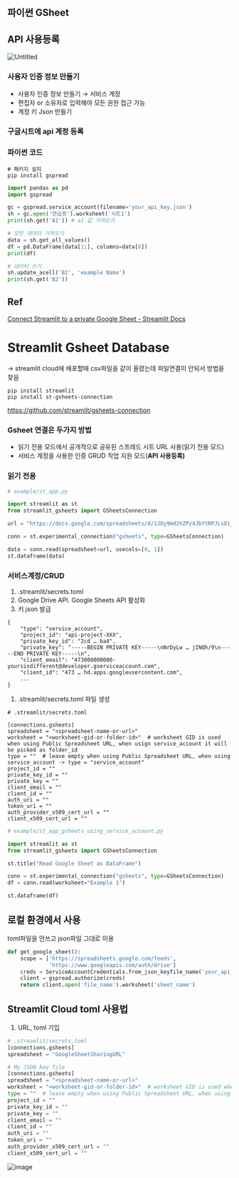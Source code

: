 ## 파이썬 GSheet
## API 사용등록

![Untitled](https://prod-files-secure.s3.us-west-2.amazonaws.com/8dde073d-88e5-43a1-9985-f9c52be2a183/c67c95f6-03e6-45e6-9a77-3442428e0c1c/Untitled.png)

### 사용자 인증 정보 만들기

- 사용자 인증 정보 만들기 → 서비스 계정
- 편집자 or 소유자로 입력해야 모든 권한 접근 가능
- 계정 키 Json 만들기

### 구글시트에 api 계정 등록

### 파이썬 코드

```
# 패키지 설치
pip install gspread
```

```python
import pandas as pd
import gspread

gc = gspread.service_account(filename='your_api_key.json')
sh = gc.open('연습용').worksheet('시트1')
print(sh.get('A1')) # a1 값 가져오기

# 모든 데이터 가져오기
data = sh.get_all_values()
df = pd.DataFrame(data[1:], columns=data[0])
print(df)

# 데이터 쓰기
sh.update_acell('B2', 'example Name')
print(sh.get('B2'))
```

## Ref

[Connect Streamlit to a private Google Sheet - Streamlit Docs](https://docs.streamlit.io/develop/tutorials/databases/private-gsheet)

# Streamlit Gsheet Database

→ streamlit cloud에 배포할때 csv파일을 같이 올렸는데 파일연결이 안되서 방법을 찾음

```
pip install streamlit
pip install st-gsheets-connection 
```

https://github.com/streamlit/gsheets-connection

### Gsheet 연결은 두가지 방법

- 읽기 전용 모드에서 공개적으로 공유된 스프레드 시트 URL 사용(읽기 전용 모드)
- 서비스 계정을 사용한 인증 GRUD 작업 지원 모드(**API 사용등록)**

### 읽기 전용

```python
# example/st_app.py

import streamlit as st
from streamlit_gsheets import GSheetsConnection

url = "https://docs.google.com/spreadsheets/d/1JDy9md2VZPz4JbYtRPJLs81_3jUK47nx6GYQjgU8qNY/edit?usp=sharing"

conn = st.experimental_connection("gsheets", type=GSheetsConnection)

data = conn.read(spreadsheet=url, usecols=[0, 1])
st.dataframe(data)
```

### 서비스계정/CRUD

1. .streamlit/secrets.toml
2. Google Drive API. Google Sheets API 활성화
3. 키 json 발급

```
{
    "type": "service_account",
    "project_id": "api-project-XXX",
    "private_key_id": "2cd … ba4",
    "private_key": "-----BEGIN PRIVATE KEY-----\nNrDyLw … jINQh/9\n-----END PRIVATE KEY-----\n",
    "client_email": "473000000000-yoursisdifferent@developer.gserviceaccount.com",
    "client_id": "473 … hd.apps.googleusercontent.com",
    ...
}
```

1. .streamlit/secrets.toml 파일 생성

```
# .streamlit/secrets.toml

[connections.gsheets]
spreadsheet = "<spreadsheet-name-or-url>"
worksheet = "<worksheet-gid-or-folder-id>"  # worksheet GID is used when using Public Spreadsheet URL, when usign service_account it will be picked as folder_id
type = ""  # leave empty when using Public Spreadsheet URL, when using service_account -> type = "service_account"
project_id = ""
private_key_id = ""
private_key = ""
client_email = ""
client_id = ""
auth_uri = ""
token_uri = ""
auth_provider_x509_cert_url = ""
client_x509_cert_url = ""
```

```python
# example/st_app_gsheets_using_service_account.py

import streamlit as st
from streamlit_gsheets import GSheetsConnection

st.title("Read Google Sheet as DataFrame")

conn = st.experimental_connection("gsheets", type=GSheetsConnection)
df = conn.read(worksheet="Example 1")

st.dataframe(df)
```

## 로컬 환경에서 사용

toml파일을 안쓰고 json파일 그대로 이용

```python
def get_google_sheet():
    scope = ['https://spreadsheets.google.com/feeds',
             'https://www.googleapis.com/auth/drive']
    creds = ServiceAccountCredentials.from_json_keyfile_name('your_api_key.json', scope)
    client = gspread.authorize(creds)
    return client.open('file_name').worksheet('sheet_name')
```

## Streamlit Cloud toml 사용법

1. URL, toml 기입

```python
# .streamlit/secrets.toml
[connections.gsheets]
spreadsheet = "GoogleSheetSharingURL"

# My JSON key file
[connections.gsheets]
spreadsheet = "<spreadsheet-name-or-url>"
worksheet = "<worksheet-gid-or-folder-id>"  # worksheet GID is used when using Public Spreadsheet URL, when usign service_account it will be picked as folder_id
type = ""  # leave empty when using Public Spreadsheet URL, when using service_account -> type = "service_account"
project_id = ""
private_key_id = ""
private_key = ""
client_email = ""
client_id = ""
auth_uri = ""
token_uri = ""
auth_provider_x509_cert_url = ""
client_x509_cert_url = ""
```

![image](https://github.com/user-attachments/assets/fda6a263-2e30-4314-b533-39727c0517c2)
